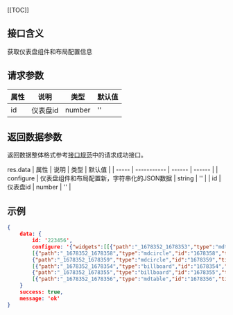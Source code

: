 [[TOC]]

## 接口含义
获取仪表盘组件和布局配置信息

## 请求参数

| 属性  | 说明         | 类型   | 默认值 |
| ----- | ----------- | ------ | ------ |
| id |    仪表盘id | number | ''    |


## 返回数据参数

返回数据整体格式参考[接口规范](#/guide/specification)中的请求成功接口。


res.data
| 属性  | 说明         | 类型   | 默认值 |
| ----- | ----------- | ------ | ------ |
| configure |  仪表盘组件和布局配置新，字符串化的JSON数据 | string | ''    |
| id |  仪表盘id | number | ''    |



## 示例


```json
{
    data: {
        id: '223456',
        configure: '{"widgets":[[{"path":"_1678352_1678353","type":"mdtrend","id":"1678353","title":"趋势图demo"}],
        [{"path":"_1678352_1678358","type":"mdcircle","id":"1678358","title":"下游模块可用性监控-指标1仪表图"},
        {"path":"_1678352_1678359","type":"mdcircle","id":"1678359","title":"下游模块可用性监控-指标2仪表图"}],
        [{"path":"_1678352_1678354","type":"billboard","id":"1678354","title":"下游模块可用性监控-指标1面板"},
        {"path":"_1678352_1678355","type":"billboard","id":"1678355","title":"下游模块可用性监控-指标2面板"}],
        [{"path":"_1678352_1678356","type":"mdtable","id":"1678356","title":"下游模块可用性监控-指标1报表"}]]}'
    }
    success: true,
    message: 'ok'
}
```
